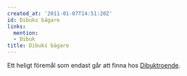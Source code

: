 ```yaml
---
created_at: '2011-01-07T14:51:20Z'
id: Dibuks bägare
links:
  mention:
  - Dibuk
title: Dibuks bägare
---
```


Ett heligt föremål som endast går att finna hos [Dibuktroende].

  [Dibuktroende]: Dibuk